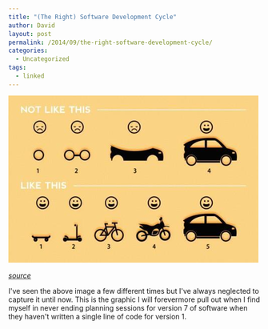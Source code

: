 ```yaml
---
title: "(The Right) Software Development Cycle"
author: David
layout: post
permalink: /2014/09/the-right-software-development-cycle/
categories:
  - Uncategorized
tags:
  - linked
---
```


![the iterative software development cycle](/post-images/software-development-cycle.jpg)

[_source_](https://twitter.com/abt_programming/status/516018172072587264/photo/1)

I've seen the above image a few different times but I've always neglected to capture it until now. This is the graphic I will forevermore pull out when I find myself in never ending planning sessions for version 7 of software when they haven't written a single line of code for version 1.
